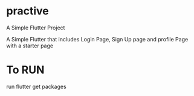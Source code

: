 # practive
A Simple Flutter Project 

A Simple Flutter that includes Login Page, Sign Up page and profile Page with a starter page


# To RUN

run flutter get packages
